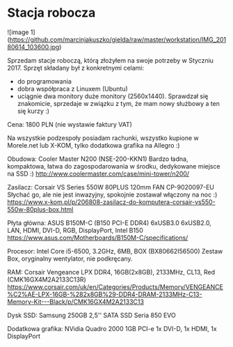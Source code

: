 # Stacja robocza

![image 1]
(https://github.com/marcinjakuszko/gielda/raw/master/workstation/IMG_20180614_103600.jpg)

Sprzedam stacje roboczą, którą złożyłem na swoje potrzeby w Styczniu 2017.
Sprzęt składany był z konkretnymi celami:
- do programowania
- dobra współpraca z Linuxem (Ubuntu)
- uciągnie dwa monitory duże monitory (2560x1440).
Sprawdzał się znakomicie, sprzedaje w związku z tym, że mam nowy służbowy a ten się kurzy :)

Cena: 1800 PLN (nie wystawie faktury VAT)

Na wszystkie podzespoły posiadam rachunki, wszystko kupione w Morele.net lub X-KOM, tylko dodatkowa grafika na Allegro :)

Obudowa: Cooler Master N200 (NSE-200-KKN1)
Bardzo ładna, kompaktowa, łatwa do zagospodarowania w środku, dedykowane miejsce na SSD :)
http://www.coolermaster.com/case/mini-tower/n200/

Zasilacz: Corsair VS Series 550W 80PLUS 120mm FAN CP-9020097-EU 
Słychać go, ale nie jest inwazyjny, spokojnie zostawał włączony na noc :)
https://www.x-kom.pl/p/206808-zasilacz-do-komputera-corsair-vs550-550w-80plus-box.html

Płyta główna: ASUS B150M-C (B150 PCI-E DDR4)
6xUSB3.0 6xUSB2.0, LAN, HDMI, DVI-D, RGB, DisplayPort, Intel B150
https://www.asus.com/Motherboards/B150M-C/specifications/

Procesor: Intel Core i5-6500, 3.2GHz, 6MB, BOX (BX80662I56500) 
Zestaw Box, oryginalny wentylator, nie podkręcany.

RAM: Corsair Vengeance LPX DDR4, 16GB(2x8GB), 2133MHz, CL13, Red (CMK16GX4M2A2133C13R) 
https://www.corsair.com/uk/en/Categories/Products/Memory/VENGEANCE%C2%AE-LPX-16GB-%282x8GB%29-DDR4-DRAM-2133MHz-C13-Memory-Kit---Black/p/CMK16GX4M2A2133C13

Dysk SSD: Samsung 250GB 2,5'' SATA SSD Seria 850 EVO

Dodatkowa grafika: NVidia Quadro 2000 1GB PCI-e
1x DVI-D, 1x HDMI, 1x DisplayPort
